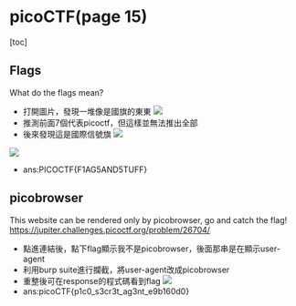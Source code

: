 # picoCTF(page 15)
[toc]
## Flags
What do the flags mean?
- 打開圖片，發現一堆像是國旗的東東
![](https://s3-ap-northeast-1.amazonaws.com/g0v-hackmd-images/uploads/upload_028583d1e35a30c6d88d40c2c3da2888.png)
- 推測前面7個代表picoctf，但這樣並無法推出全部
- 後來發現這是國際信號旗
![](https://s3-ap-northeast-1.amazonaws.com/g0v-hackmd-images/uploads/upload_d744ca30d59c279dbadc12dfe380e71b.png)

![](https://s3-ap-northeast-1.amazonaws.com/g0v-hackmd-images/uploads/upload_c3fe6383daacf4a54270773a4dd4de10.png)
- ans:PICOCTF{F1AG5AND5TUFF}

## picobrowser
This website can be rendered only by picobrowser, go and catch the flag! https://jupiter.challenges.picoctf.org/problem/26704/ 
- 點進連結後，點下flag顯示我不是picobrowser，後面那串是在顯示user-agent
- 利用burp suite進行攔截，將user-agent改成picobrowser
- 重整後可在response的程式碼看到flag
![](https://s3-ap-northeast-1.amazonaws.com/g0v-hackmd-images/uploads/upload_6752a208c38a36adabc784fcf2f47bb8.png)
- ans:picoCTF{p1c0_s3cr3t_ag3nt_e9b160d0}
